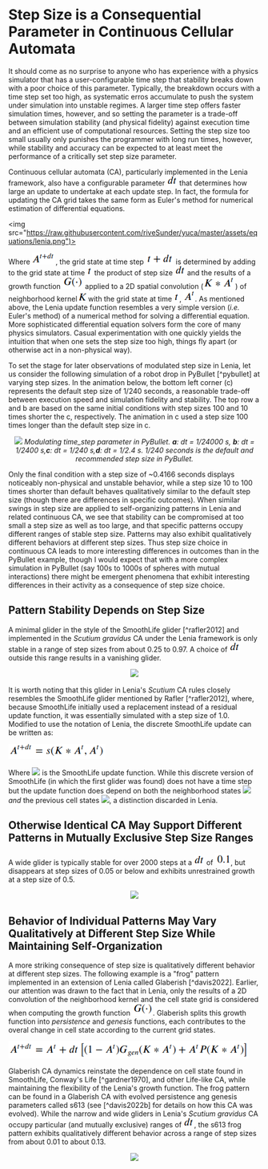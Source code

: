 
# Step Size is a Consequential Parameter in Continuous Cellular Automata

It should come as no surprise to anyone who has experience with a physics simulator that has a user-configurable time step that stability breaks down with a poor choice of this parameter. Typically, the breakdown occurs with a time step set too high, as systematic erros accumulate to push the system under simulation into unstable regimes. A larger time step offers faster simulation times, however, and so setting the parameter is a trade-off between simulation stability (and physical fidelity) against execution time and an efficient use of computational resources. Setting the step size too small usually only punishes the programmer with long run times, however, while stability and accuracy can be expected to at least meet the performance of a critically set step size parameter.

Continuous cellular automata (CA), particularly implemented in the Lenia framework, also have a configurable parameter <img src="https://raw.githubusercontent.com/riveSunder/yuca/master/assets/equations/dt.png"> that determines how large an update to undertake at each update step. In fact, the formula for updating the CA grid takes the same form as Euler's method for numerical estimation of differential equations. 

<img src="https://raw.githubusercontent.com/riveSunder/yuca/master/assets/equations/lenia.png")> 

Where <img src="https://raw.githubusercontent.com/riveSunder/yuca/master/assets/equations/at_plus_dt.png">, the grid state at time step <img src="https://raw.githubusercontent.com/riveSunder/yuca/master/assets/equations/t_plus_dt.png"> is determined by adding to the grid state at time <img src="https://raw.githubusercontent.com/riveSunder/yuca/master/assets/equations/t.png"> the product of step size <img src="https://raw.githubusercontent.com/riveSunder/yuca/master/assets/equations/dt.png"> and the results of a growth function <img src="https://raw.githubusercontent.com/riveSunder/yuca/master/assets/equations/growth_fn.png"> applied to a 2D spatial convolution (<img src="https://raw.githubusercontent.com/riveSunder/yuca/master/assets/equations/k_convolve_at.png">) of neighborhood kernel <img src="https://raw.githubusercontent.com/riveSunder/yuca/master/assets/equations/k.png"> with the grid state at time <img src="https://raw.githubusercontent.com/riveSunder/yuca/master/assets/equations/t.png">, <img src="https://raw.githubusercontent.com/riveSunder/yuca/master/assets/equations/at.png">. As mentioned above, the Lenia update function resembles a very simple version (_i.e._ Euler's method) of a numerical method for solving a differential equation. More sophisticated differential equation solvers form the core of many physics simulators. Casual experimentation with one quickly yields the intuition that when one sets the step size too high, things fly apart (or otherwise act in a non-physical way). 

To set the stage for later observations of modulated step size in Lenia, let us consider the following simulation of a robot drop in PyBullet [^pybullet] at varying step sizes. In the animation below, the bottom left corner (c) represents the default step size of 1/240 seconds, a reasonable trade-off between execution speed and simulation fidelity and stability. The top row a and b are based on the same initial conditions with step sizes 100 and 10 times shorter the c, respectively. The animation in c used a step size 100 times longer than the default step size in c. 


<p align="center">
<img src="https://raw.githubusercontent.com/riveSunder/yuca/gecco_2022_pages/assets/consequential_step_size/pybullet_step_size.gif">
<em>Modulating time_step parameter in PyBullet. <strong>a</strong>: dt = 1/24000 s, <strong>b</strong>: dt = 1/2400 s,<strong>c</strong>: dt = 1/240 s,<strong>d</strong>: dt = 1/2.4 s. 1/240 seconds is the default and recommended step size in PyBullet. </em>
</p>

Only the final condition with a step size of ~0.4166 seconds displays noticeably non-physical and unstable behavior, while a step size 10 to 100 times shorter than default behaves qualitatively similar to the default step size (though there are differences in specific outcomes). When similar swings in step size are applied to self-organizing patterns in Lenia and related continuous CA, we see that stability can be compromised at too small a step size as well as too large, and that specific patterns occupy different ranges of stable step size. Patterns may also exhibit qualitatively different behaviors at different step sizes. Thus step size choice in continuous CA leads to more interesting differences in outcomes than in the PyBullet example, though I would expect that with a more complex simulation in PyBullet (say 100s to 1000s of spheres with mutual interactions) there might be emergent phenomena that exhibit interesting differences in their activity as a consequence of step size choice. 

## Pattern Stability Depends on Step Size


A minimal glider in the style of the SmoothLife glider [^rafler2012] and implemented in the _Scutium gravidus_ CA under the Lenia framework is only stable in a range of step sizes from about 0.25 to 0.97. A choice of <img src="https://raw.githubusercontent.com/riveSunder/yuca/master/assets/equations/dt.png"> outside this range results in a vanishing glider. 

<p align="center">
<img src="https://raw.githubusercontent.com/riveSunder/yuca/gecco_2022_pages/assets/consequential_step_size/single_scutium.gif">
</p>

It is worth noting that this glider in Lenia's _Scutium_ CA rules closely resembles the SmoothLife glider mentioned by Rafler [^rafler2012], where, because SmoothLife initially used a replacement instead of a residual update function, it was essentially simulated with a step size of 1.0. Modified to use the notation of Lenia, the discrete SmoothLife update can be written as: 

<img src="https://raw.githubusercontent.com/riveSunder/yuca/master/assets/equations/smooth_life.png">

Where <img src="https://latex.codecogs.com/png.image?\dpi{110}&space;\bg_white&space;s(\cdot)"> is the SmoothLife update function. While this discrete version of SmoothLife (in which the first glider was found) does not have a time step but the update function does depend on both the neighborhood states <img src="https://latex.codecogs.com/png.image?\dpi{110}&space;\bg_white&space;K \ast A^t"> _and_ the previous cell states <img src="https://latex.codecogs.com/png.image?\dpi{110}&space;\bg_white&space;A^t">, a distinction discarded in Lenia. 

## Otherwise Identical CA May Support Different Patterns in Mutually Exclusive Step Size Ranges

A wide glider is typically stable for over 2000 steps at a <img src="https://raw.githubusercontent.com/riveSunder/yuca/master/assets/equations/dt.png"> of <img src="https://raw.githubusercontent.com/riveSunder/yuca/master/assets/equations/point_1.png">, but disappears at step sizes of 0.05 or below and exhibits unrestrained growth at a step size of 0.5.

<p align="center">
<img src="https://raw.githubusercontent.com/riveSunder/yuca/gecco_2022_pages/assets/consequential_step_size/superwide_scutium.gif">
</p>

## Behavior of Individual Patterns May Vary Qualitatively at Different Step Size While Maintaining Self-Organization

A more striking consequence of step size is qualitatively different behavior at different step sizes. The following example is a "frog" pattern implemented in an extension of Lenia called Glaberish [^davis2022]. Earlier, our attention was drawn to the fact that in Lenia, only the results of a 2D convolution of the neighborhood kernel and the cell state grid is considered when computing the growth function <img src="https://raw.githubusercontent.com/riveSunder/yuca/master/assets/equations/growth_fn.png">. Glaberish splits this growth function into _persistence_ and _genesis_ functions, each contributes to the overal change in cell state according to the current grid states.  

<img src="https://raw.githubusercontent.com/riveSunder/yuca/master/assets/equations/glaberish.png">

Glaberish CA dynamics reinstate the dependence on cell state found in SmoothLife, Conway's Life [^gardner1970], and other Life-like CA, while maintaining the flexibility of the Lenia's growth function. The frog pattern can be found in a Glaberish CA with evolved persistence ang genesis parameters called s613 (see [^davis2022b] for details on how this CA was evolved). While the narrow and wide gliders in Lenia's _Scutium gravidus_ CA occupy particular (and mutually exclusive) ranges of <img src="https://raw.githubusercontent.com/riveSunder/yuca/master/assets/equations/dt.png">, the s613 frog pattern exhibits qualitatively different behavior across a range of step sizes from about 0.01 to about 0.13.  

<p align="center">
<img src="https://raw.githubusercontent.com/riveSunder/yuca/gecco_2022_pages/assets/consequential_step_size/supplemental_item_1_step_size_behavior.gif">
</p>


